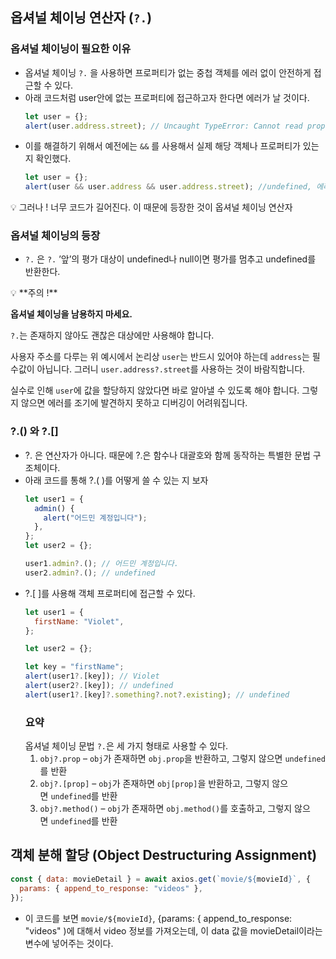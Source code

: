 ## 옵셔널 체이닝 연산자 (`?.`)

### 옵셔널 체이닝이 필요한 이유

- 옵셔널 체이닝 `?.` 을 사용하면 프로퍼티가 없는 중첩 객체를 에러 없이 안전하게 접근할 수 있다.
- 아래 코드처럼 user안에 없는 프로퍼티에 접근하고자 한다면 에러가 날 것이다.
  ```jsx
  let user = {};
  alert(user.address.street); // Uncaught TypeError: Cannot read properties of undefined (reading 'street')
  ```
- 이를 해결하기 위해서 예전에는 `&&` 를 사용해서 실제 해당 객체나 프로퍼티가 있는 지 확인했다.
  ```jsx
  let user = {};
  alert(user && user.address && user.address.street); //undefined, 에러 발생 X
  ```

<aside>
💡 그러나 ! 너무 코드가 길어진다. 이 때문에 등장한 것이 옵셔널 체이닝 연산자

</aside>

### 옵셔널 체이닝의 등장

- `?.` 은 `?.` ’앞’의 평가 대상이 undefined나 null이면 평가를 멈추고 undefined를 반환한다.

<aside>
💡 **주의 !**

**옵셔널 체이닝을 남용하지 마세요.**

`?.`는 존재하지 않아도 괜찮은 대상에만 사용해야 합니다.

사용자 주소를 다루는 위 예시에서 논리상 `user`는 반드시 있어야 하는데 `address`는 필수값이 아닙니다. 그러니 `user.address?.street`를 사용하는 것이 바람직합니다.

실수로 인해 `user`에 값을 할당하지 않았다면 바로 알아낼 수 있도록 해야 합니다. 그렇지 않으면 에러를 조기에 발견하지 못하고 디버깅이 어려워집니다.

</aside>

### ?.() 와 ?.[]

- ?. 은 연산자가 아니다. 때문에 ?.은 함수나 대괄호와 함께 동작하는 특별한 문법 구조체이다.
- 아래 코드를 통해 ?.( )를 어떻게 쓸 수 있는 지 보자
  ```jsx
  let user1 = {
    admin() {
      alert("어드민 계정입니다");
    },
  };
  let user2 = {};

  user1.admin?.(); // 어드민 계정입니다.
  user2.admin?.(); // undefined
  ```
- ?.[ ]를 사용해 객체 프로퍼티에 접근할 수 있다.
  ```jsx
  let user1 = {
    firstName: "Violet",
  };

  let user2 = {};

  let key = "firstName";
  alert(user1?.[key]); // Violet
  alert(user2?.[key]); // undefined
  alert(user1?.[key]?.something?.not?.existing); // undefined
  ```
  ### 요약
  옵셔널 체이닝 문법 `?.`은 세 가지 형태로 사용할 수 있다.
  1. `obj?.prop` – `obj`가 존재하면 `obj.prop`을 반환하고, 그렇지 않으면 `undefined`를 반환
  2. `obj?.[prop]` – `obj`가 존재하면 `obj[prop]`을 반환하고, 그렇지 않으면 `undefined`를 반환
  3. `obj?.method()` – `obj`가 존재하면 `obj.method()`를 호출하고, 그렇지 않으면 `undefined`를 반환

## 객체 분해 할당 (Object Destructuring Assignment)

```jsx
const { data: movieDetail } = await axios.get(`movie/${movieId}`, {
  params: { append_to_response: "videos" },
});
```

- 이 코드를 보면 `movie/${movieId}`, {params: { append_to_response: "videos" )에 대해서 video 정보를 가져오는데, 이 data 값을 movieDetail이라는 변수에 넣어주는 것이다.
